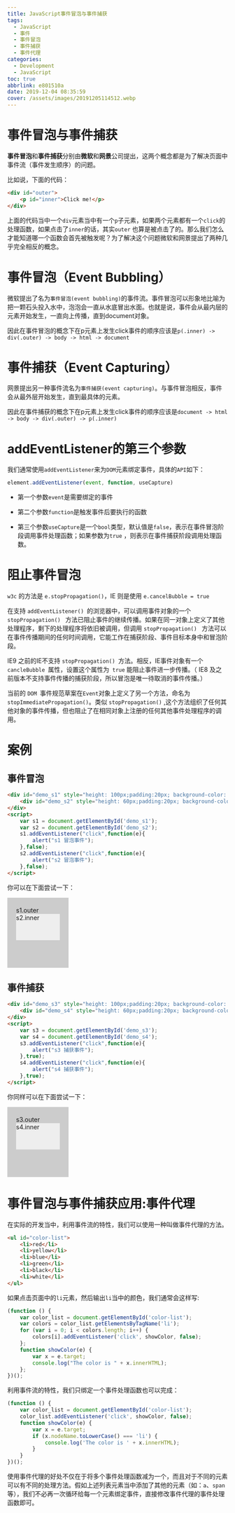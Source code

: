 ```yaml
---
title: JavaScript事件冒泡与事件捕获
tags:
  - JavaScript
  - 事件
  - 事件冒泡
  - 事件捕获
  - 事件代理
categories:
  - Development
  - JavaScript
toc: true
abbrlink: e801510a
date: 2019-12-04 08:35:59
cover: /assets/images/20191205114512.webp
---
```


# 事件冒泡与事件捕获

**事件冒泡**和**事件捕获**分别由**微软**和**网景**公司提出，这两个概念都是为了解决页面中事件流（事件发生顺序）的问题。

比如说，下面的代码：

```html
<div id="outer">
    <p id="inner">Click me!</p>
</div>
```

上面的代码当中一个`div`元素当中有一个`p`子元素，如果两个元素都有一个`click`的处理函数，如果点击了`inner`的话，其实`outer`
也算是被点击了的。那么我们怎么才能知道哪一个函数会首先被触发呢？为了解决这个问题微软和网景提出了两种几乎完全相反的概念。

<!-- more -->

# 事件冒泡（Event Bubbling）

微软提出了名为`事件冒泡(event bubbling)`的事件流。事件冒泡可以形象地比喻为把一颗石头投入水中，泡泡会一直从水底冒出水面。也就是说，事件会从最内层的元素开始发生，一直向上传播，直到document对象。

因此在事件冒泡的概念下在p元素上发生click事件的顺序应该是`p(.inner) -> div(.outer) -> body -> html -> document`

# 事件捕获（Event Capturing）

网景提出另一种事件流名为`事件捕获(event capturing)`。与事件冒泡相反，事件会从最外层开始发生，直到最具体的元素。

因此在事件捕获的概念下在p元素上发生click事件的顺序应该是`document -> html -> body -> div(.outer) -> p(.inner)`

# addEventListener的第三个参数

我们通常使用`addEventListener`来为`DOM`元素绑定事件，具体的`API`如下：

```javascript
element.addEventListener(event, function, useCapture)
```

* 第一个参数`event`是需要绑定的事件

* 第二个参数`function`是触发事件后要执行的函数

* 第三个参数`useCapture`是一个`bool`类型，默认值是`false`，表示在事件冒泡阶段调用事件处理函数；如果参数为`true`
  ，则表示在事件捕获阶段调用处理函数。

# 阻止事件冒泡

`w3c` 的方法是 `e.stopPropagation()`，IE 则是使用 `e.cancelBubble = true`

在支持 `addEventListener() `的浏览器中，可以调用事件对象的一个 `stopPropagation() `
方法已阻止事件的继续传播。如果在同一对象上定义了其他处理程序，剩下的处理程序将依旧被调用，但调用 `stopPropagation() `
方法可以在事件传播期间的任何时间调用，它能工作在捕获阶段、事件目标本身中和冒泡阶段。

IE9 之前的IE不支持 `stopPropagation() `方法。相反，IE事件对象有一个 `cancleBubble `属性，设置这个属性为` true` 能阻止事件进一步传播。（
IE8 及之前版本不支持事件传播的捕获阶段，所以冒泡是唯一待取消的事件传播。）

当前的 `DOM `事件规范草案在` Event `对象上定义了另一个方法，命名为`stopImmediatePropagation()`。类似 `stopPropagation()`
,这个方法组织了任何其他对象的事件传播，但也阻止了在相同对象上注册的任何其他事件处理程序的调用。

# 案例

## 事件冒泡

```html
<div id="demo_s1" style="height: 100px;padding:20px; background-color: gray;">s1.outer
    <div id="demo_s2" style="height: 60px;padding:20px; background-color: white;">s2.inner</div>
</div>
<script>
    var s1 = document.getElementById('demo_s1');
    var s2 = document.getElementById('demo_s2');
    s1.addEventListener("click",function(e){
        alert("s1 冒泡事件");
    },false);
    s2.addEventListener("click",function(e){
        alert("s2 冒泡事件");
    },false);
</script>
```

你可以在下面尝试一下：

<div id="demo_s1" style="height: 120px; width: 100px; padding:20px; background-color: #cccccc;">s1.outer
    <div id="demo_s2" style="height: 60px; background-color: #eeeeee;">s2.inner</div>
</div>
<script>
    var s1 = document.getElementById('demo_s1');
    var s2 = document.getElementById('demo_s2');
    s1.addEventListener("click",function(e){
        alert("s1 冒泡事件");
    },false);
    s2.addEventListener("click",function(e){
        alert("s2 冒泡事件");
    },false);
</script>

## 事件捕获

```html
<div id="demo_s3" style="height: 100px;padding:20px; background-color: gray;">s1.outer
    <div id="demo_s4" style="height: 60px;padding:20px; background-color: white;">s2.inner</div>
</div>
<script>
    var s3 = document.getElementById('demo_s3');
    var s4 = document.getElementById('demo_s4');
    s3.addEventListener("click",function(e){
        alert("s3 捕获事件");
    },true);
    s4.addEventListener("click",function(e){
        alert("s4 捕获事件");
    },true);
</script>
```

你同样可以在下面尝试一下：

<div id="demo_s3" style="height: 120px; width: 100px; padding:20px; background-color: #cccccc;">s3.outer
    <div id="demo_s4" style="height: 60px; background-color: #eeeeee;">s4.inner</div>
</div>
<script>
    var s3 = document.getElementById('demo_s3');
    var s4 = document.getElementById('demo_s4');
    s3.addEventListener("click",function(e){
        alert("s3 捕获事件");
    },true);
    s4.addEventListener("click",function(e){
        alert("s4 捕获事件");
    },true);
</script>

# 事件冒泡与事件捕获应用:事件代理

在实际的开发当中，利用事件流的特性，我们可以使用一种叫做事件代理的方法。

```html
<ul id="color-list">
    <li>red</li>
    <li>yellow</li>
    <li>blue</li>
    <li>green</li>
    <li>black</li>
    <li>white</li>
</ul>
```

如果点击页面中的`li`元素，然后输出`li`当中的颜色，我们通常会这样写:

```javascript
(function () {
    var color_list = document.getElementById('color-list');
    var colors = color_list.getElementsByTagName('li');
    for (var i = 0; i < colors.length; i++) {
        colors[i].addEventListener('click', showColor, false);
    };
    function showColor(e) {
        var x = e.target;
        console.log("The color is " + x.innerHTML);
    };
})();
```

利用事件流的特性，我们只绑定一个事件处理函数也可以完成：

```javascript
(function () {
    var color_list = document.getElementById('color-list');
    color_list.addEventListener('click', showColor, false);
    function showColor(e) {
        var x = e.target;
        if (x.nodeName.toLowerCase() === 'li') {
            console.log('The color is ' + x.innerHTML);
        }
    }
})();
```

使用事件代理的好处不仅在于将多个事件处理函数减为一个，而且对于不同的元素可以有不同的处理方法。假如上述列表元素当中添加了其他的元素（如：`a`、`span`
等），我们不必再一次循环给每一个元素绑定事件，直接修改事件代理的事件处理函数即可。
